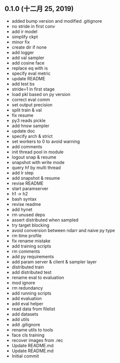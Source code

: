 ## 0.1.0 (十二月 25, 2019)
  - added bump version and modified .gitignore
  - no stride in first conv
  - add ir model
  - simplify ckpt
  - minor fix
  - create dir if none
  - add logger
  - add val sampler
  - add cosine face
  - replace eq with is
  - specify eval metric
  - update README
  - add test bs
  - stride=1 in first stage
  - load pkl based on py version
  - correct eval comm
  - set output precision
  - split train & val
  - fix resume
  - py3 reads pickle
  - add hnsw sampler
  - update doc
  - specify arch & strict
  - set workers to 0 to avoid warning
  - add comments
  - init thread pool in module
  - logout snap & resume
  - snapshot with write mode
  - query hf by multi thread
  - add lr step
  - add snapshot & resume
  - revise README
  - start paramserver
  - h1 -> h2
  - bash syntax
  - revise readme
  - add hynet
  - rm unused deps
  - assert distributed when sampled
  - try target blocking
  - avoid conversion between ndarr and naive py type
  - rm time profile
  - fix rename mistake
  - add training scripts
  - rm comments
  - add py requirements
  - add param server & client & sampler layer
  - distributed train
  - add distributed test
  - rename eval to evaluation
  - mod ignore
  - rm redundancy
  - add running scripts
  - add evaluation
  - add eval helper
  - read data from filelist
  - add datasets
  - add utils
  - add .gitignore
  - rename utils to tools
  - face cls training
  - recover images from .rec
  - Update README.md
  - Update README.md
  - Initial commit

